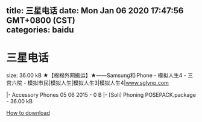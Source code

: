 
title: 三星电话
date: Mon Jan 06 2020 17:47:56 GMT+0800 (CST)    
categories: baidu
---

# 三星电话
size: 36.00 kB
 ★【棉棉外网搬运】★——Samsung和iPhone - 模拟人生4 - 三宫六院 - 模拟市民|模拟人生|模拟人生3|模拟人生4|www.sglynp.com
 
|- Accessory Phones 05 06 2015 - 0 B
|- [Soli] Phoning POSEPACK.package - 36.00 kB

[How to download](https://bpcam.bemobtrk.com/go/2ceec3aa-1ca2-46d6-b9ff-aaa5c184517c?jno=734)